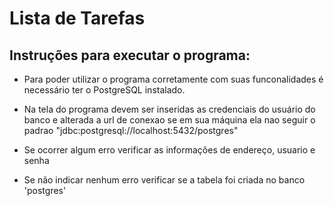 # Lista de Tarefas

## Instruções para executar o programa:

- Para poder utilizar o programa corretamente com suas funconalidades é necessário
ter o PostgreSQL instalado.

- Na tela do programa devem ser inseridas as credenciais do usuário do banco e alterada a url de conexao se
em sua máquina ela nao seguir o padrao "jdbc:postgresql://localhost:5432/postgres"

- Se ocorrer algum erro verificar as informações de endereço, usuario e senha

- Se não indicar nenhum erro verificar se a tabela foi criada no banco 'postgres'